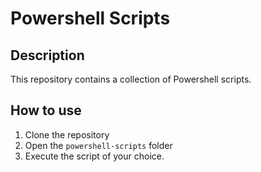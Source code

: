# Powershell Scripts

## Description

This repository contains a collection of Powershell scripts.

## How to use

1. Clone the repository
2. Open the `powershell-scripts` folder
3. Execute the script of your choice.